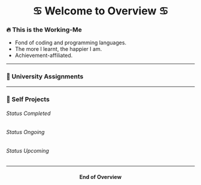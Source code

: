 <h1 align="center">
    <b>♋️ Welcome to Overview ♋️</b>
</h1>


### 🔥 This is the Working-Me
- Fond of coding and programming languages.
- The more I learnt, the happier I am.
- Achievement-affiliated.

<hr/>

### 📓 University Assignments


<hr/>

### 🍵 Self Projects
###### Status Completed


###### Status Ongoing


###### Status Upcoming


<hr/>


<h4 align="center">
    <b>End of Overview</b>
</h4>
